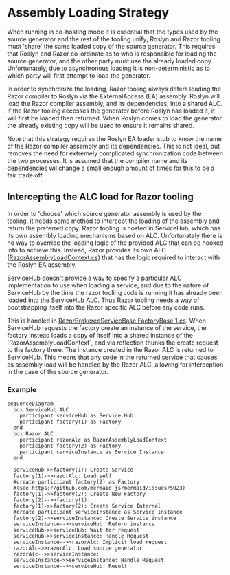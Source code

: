 ﻿# Assembly Loading Strategy

When running in co-hosting mode it is essential that the types used by the source generator and the rest of the tooling unify; Roslyn and Razor tooling must 'share' the same loaded copy of the source generator. This requires that Roslyn and Razor co-ordinate as to who is responsible for loading the source generator, and the other party must use the already loaded copy. Unfortunately, due to asynchronous loading it is non-deterministic as to which party will first attempt to load the generator.

In order to synchronize the loading, Razor tooling always defers loading the Razor compiler to Roslyn via the ExternalAccess (EA) assembly. Roslyn will load the Razor compiler assembly, and its dependencies, into a shared ALC. If the Razor tooling accesses the generator before Roslyn has loaded it, it will first be loaded then returned. When Roslyn comes to load the generator the already existing copy will be used to ensure it remains shared.

Note that this strategy requires the Roslyn EA loader stub to know the name of the Razor compiler assembly and its dependencies. This is not ideal, but removes the need for extremely complicated synchronization code between the two processes. It is assumed that the compiler name and its dependencies wil change a small enough amount of times for this to be a fair trade off.

## Intercepting the ALC load for Razor tooling

In order to 'choose' which source generator assembly is used by the tooling, it needs some method to intercept the loading of the assembly and return the preferred copy. Razor tooling is hosted in ServiceHub, which has its own assembly loading mechanisms based on ALC. Unfortunately there is no way to override the loading logic of the provided ALC that can be hooked into to achieve this. Instead, Razor provides its own ALC ([RazorAssemblyLoadContext.cs](..\src\Razor\src\Microsoft.CodeAnalysis.Remote.Razor\RazorAssemblyLoadContext.cs)) that has the logic required to interact with the Roslyn EA assembly.

ServiceHub doesn't provide a way to specify a particular ALC implementation to use when loading a service, and due to the nature of ServiceHub by the time the razor tooling code is running it has already been loaded into the ServiceHub ALC. Thus Razor tooling needs a way of bootstrapping itself into the Razor specific ALC before any code runs.

This is handled in [RazorBrokeredServiceBase.FactoryBase\`1.cs](..\src\Razor\src\Microsoft.CodeAnalysis.Remote.Razor\RazorBrokeredServiceBase.FactoryBase`1.cs). When ServiceHub requests the factory create an instance of the service, the factory instead loads a copy of itself into a shared instance of the `RazorAssemblyLoadContext`, and via reflection thunks the create request to the factory there. The instance created in the Razor ALC is returned to ServiceHub. This means that any code in the returned service that causes as assembly load will be handled by the Razor ALC, allowing for interception in the case of the source generator.

### Example

```mermaid
sequenceDiagram
  box ServiceHub ALC
    participant serviceHub as Service Hub
    participant factory(1) as Factory
  end
  box Razor ALC
    participant razorAlc as RazorAssemblyLoadContext
    participant factory(2) as Factory
    participant serviceInstance as Service Instance
  end

  serviceHub->>factory(1): Create Service
  factory(1)->>razorAlc: Load self
  #create participant factory(2) as Factory
  #(see https://github.com/mermaid-js/mermaid/issues/5023)
  factory(1)->>factory(2): Create New Factory
  factory(2)-->>factory(1):  
  factory(1)->>factory(2): Create Service Internal
  #create participant serviceInstance as Service Instance
  factory(2)->>serviceInstance: Create Service instance
  serviceInstance-->>serviceHub: Return instance
  serviceHub->>serviceHub: Wait for request
  serviceHub->>serviceInstance: Handle Request
  serviceInstance-->>razorAlc: Implicit load request
  razorAlc->>razorAlc: Load source generator
  razorAlc-->>serviceInstance:  
  serviceInstance->>serviceInstance: Handle Request
  serviceInstance-->>serviceHub: Result
```
